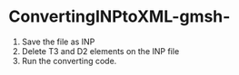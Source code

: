 # ConvertingINPtoXML-gmsh-
1. Save the file as INP
2. Delete T3 and D2 elements on the INP file
3. Run the converting code.
